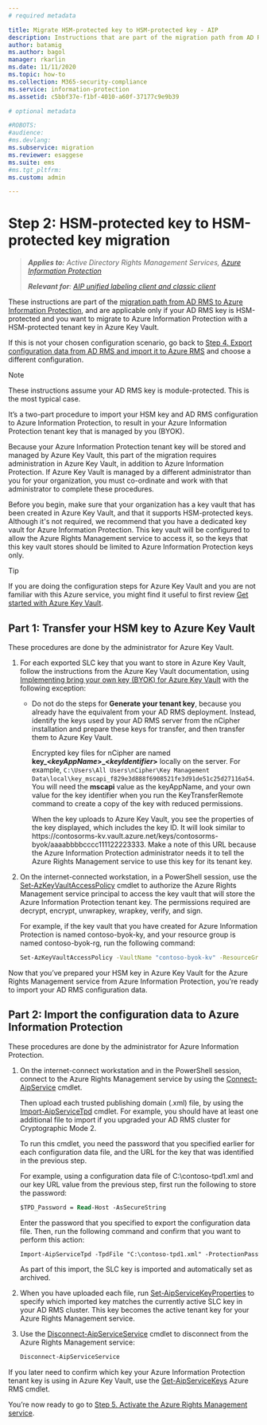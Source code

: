 ```yaml
---
# required metadata

title: Migrate HSM-protected key to HSM-protected key - AIP
description: Instructions that are part of the migration path from AD RMS to Azure Information Protection, and applicable only if your AD RMS key is HSM-protected and you want to migrate to Azure Information Protection with a HSM-protected tenant key in Azure Key Vault. 
author: batamig
ms.author: bagol
manager: rkarlin
ms.date: 11/11/2020
ms.topic: how-to
ms.collection: M365-security-compliance
ms.service: information-protection
ms.assetid: c5bbf37e-f1bf-4010-a60f-37177c9e9b39

# optional metadata

#ROBOTS:
#audience:
#ms.devlang:
ms.subservice: migration
ms.reviewer: esaggese
ms.suite: ems
#ms.tgt_pltfrm:
ms.custom: admin

---
```


# Step 2: HSM-protected key to HSM-protected key migration

>***Applies to:** Active Directory Rights Management Services, [Azure Information Protection](https://azure.microsoft.com/pricing/details/information-protection)*
>
>***Relevant for**: [AIP unified labeling client and classic client](../faqs.md#whats-the-difference-between-the-azure-information-protection-classic-and-unified-labeling-clients)*

These instructions are part of the [migration path from AD RMS to Azure Information Protection](migrate-from-ad-rms-to-azure-rms.md), and are applicable only if your AD RMS key is HSM-protected and you want to migrate to Azure Information Protection with a HSM-protected tenant key in Azure Key Vault. 

If this is not your chosen configuration scenario, go back to [Step 4. Export configuration data from AD RMS and import it to Azure RMS](migrate-from-ad-rms-phase2.md#step-4-export-configuration-data-from-ad-rms-and-import-it-to-azure-information-protection) and choose a different configuration.

> [!NOTE]
> These instructions assume your AD RMS key is module-protected. This is the most typical case. 

It’s a two-part procedure to import your HSM key and AD RMS configuration to Azure Information Protection, to result in your Azure Information Protection tenant key that is managed by you (BYOK).

Because your Azure Information Protection tenant key will be stored and managed by Azure Key Vault, this part of the migration requires administration in Azure Key Vault, in addition to Azure Information Protection. If Azure Key Vault is managed by a different administrator than you for your organization, you must co-ordinate and work with that administrator to complete these procedures.

Before you begin, make sure that your organization has a key vault that has been created in Azure Key Vault, and that it supports HSM-protected keys. Although it's not required, we recommend that you have a dedicated key vault for Azure Information Protection. This key vault will be configured to allow the Azure Rights Management service to access it, so the keys that this key vault stores should be limited to Azure Information Protection keys only.


> [!TIP]
> If you are doing the configuration steps for Azure Key Vault and you are not familiar with this Azure service, you might find it useful to first review [Get started with Azure Key Vault](/azure/key-vault/key-vault-get-started). 


## Part 1: Transfer your HSM key to Azure Key Vault

These procedures are done by the administrator for Azure Key Vault.

1. For each exported SLC key that you want to store in Azure Key Vault, follow the instructions from the Azure Key Vault documentation, using [Implementing bring your own key (BYOK) for Azure Key Vault](/azure/key-vault/key-vault-hsm-protected-keys#implementing-bring-your-own-key-byok-for-azure-key-vault) with the following exception:

   - Do not do the steps for **Generate your tenant key**, because you already have the equivalent from your AD RMS deployment. Instead, identify the keys used by your AD RMS server from the nCipher installation and prepare these keys for transfer, and then transfer them to Azure Key Vault. 
        
        Encrypted key files for nCipher are named **key_<<em>keyAppName</em>>_<<em>keyIdentifier</em>>** locally on the server. For example, `C:\Users\All Users\nCipher\Key Management Data\local\key_mscapi_f829e3d888f6908521fe3d91de51c25d27116a54`. You will need the **mscapi** value as the keyAppName, and your own value for the key identifier when you run the KeyTransferRemote command to create a copy of the key with reduced permissions.
        
        When the key uploads to Azure Key Vault, you see the properties of the key displayed, which includes the key ID. It will look similar to https\://contosorms-kv.vault.azure.net/keys/contosorms-byok/aaaabbbbcccc111122223333. Make a note of this URL because the Azure Information Protection administrator needs it to tell the Azure Rights Management service to use this key for its tenant key.

2. On the internet-connected workstation, in a PowerShell session, use the [Set-AzKeyVaultAccessPolicy](/powershell/module/az.keyvault/set-azkeyvaultaccesspolicy) cmdlet to authorize the Azure Rights Management service principal to access the key vault that will store the Azure Information Protection tenant key. The permissions required are decrypt, encrypt, unwrapkey, wrapkey, verify, and sign.
    
    For example, if the key vault that you have created for Azure Information Protection is named contoso-byok-ky, and your resource group is named contoso-byok-rg, run the following command:

    ```sh
    Set-AzKeyVaultAccessPolicy -VaultName "contoso-byok-kv" -ResourceGroupName "contoso-byok-rg" -ServicePrincipalName 00000012-0000-0000-c000-000000000000 -PermissionsToKeys decrypt,sign,get
    ```

Now that you’ve prepared your HSM key in Azure Key Vault for the Azure Rights Management service from Azure Information Protection, you’re ready to import your AD RMS configuration data.

## Part 2: Import the configuration data to Azure Information Protection

These procedures are done by the administrator for Azure Information Protection.

1. On the internet-connect workstation and in the PowerShell session, connect to the Azure Rights Management service by using the [Connect-AipService](/powershell/module/aipservice/connect-aipservice) cmdlet.
    
    Then upload each trusted publishing domain (.xml) file, by using the [Import-AipServiceTpd](/powershell/module/aipservice/import-aipservicetpd) cmdlet. For example, you should have at least one additional file to import if you upgraded your AD RMS cluster for Cryptographic Mode 2.
    
    To run this cmdlet, you need the password that you specified earlier for each configuration data file, and the URL for the key that was identified in the previous step.
    
    For example, using a configuration data file of C:\contoso-tpd1.xml and our key URL value from the previous step, first run the following to store the password:
    
    ```ps
	$TPD_Password = Read-Host -AsSecureString
    ```
    
    Enter the password that you specified to export the configuration data file. Then, run the following command and confirm that you want to perform this action:
    
    ```ps
    Import-AipServiceTpd -TpdFile "C:\contoso-tpd1.xml" -ProtectionPassword $TPD_Password –KeyVaultKeyUrl https://contoso-byok-kv.vault.azure.net/keys/contosorms-byok/aaaabbbbcccc111122223333 -Verbose
    ```
    
    As part of this import, the SLC key is imported and automatically set as archived.

2.  When you have uploaded each file, run [Set-AipServiceKeyProperties](/powershell/module/aipservice/set-aipservicekeyproperties) to specify which imported key matches the currently active SLC key in your AD RMS cluster. This key becomes the active tenant key for your Azure Rights Management service.

3.  Use the [Disconnect-AipServiceService](/powershell/module/aipservice/disconnect-aipservice) cmdlet to disconnect from the Azure Rights Management service:

    ```ps
    Disconnect-AipServiceService
    ```

If you later need to confirm which key your Azure Information Protection tenant key is using in Azure Key Vault, use the [Get-AipServiceKeys](/powershell/module/aipservice/get-aipservicekeys) Azure RMS cmdlet.

You’re now ready to go to [Step 5. Activate the Azure Rights Management service](migrate-from-ad-rms-phase2.md#step-5-activate-the-azure-rights-management-service).


